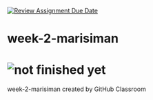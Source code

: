 [![Review Assignment Due Date](https://classroom.github.com/assets/deadline-readme-button-24ddc0f5d75046c5622901739e7c5dd533143b0c8e959d652212380cedb1ea36.svg)](https://classroom.github.com/a/6H2sAzcR)
# week-2-marisiman 

![not finished yet](https://imanmaris-weekly-w2.netlify.app/)
===
week-2-marisiman created by GitHub Classroom
